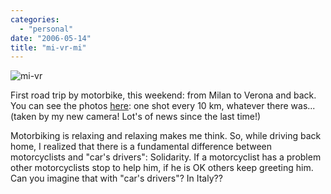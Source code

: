 ```yaml
---
categories:
  - "personal"
date: "2006-05-14"
title: "mi-vr-mi"
---
```


![mi-vr][1]

First road trip by motorbike, this weekend: from Milan to Verona and back. You
can see the photos [here][2]: one shot every 10 km, whatever there was...
(taken by my new camera! Lot's of news since the last time!)

Motorbiking is
relaxing and relaxing makes me think. So, while driving back home, I realized
that there is a fundamental difference between motorcyclists and "car's
drivers": Solidarity. If a motorcyclist has a problem other motorcyclists stop
to help him, if he is OK others keep greeting him. Can you imagine that with
"car's drivers"? In Italy??

   [1]: http://static.flickr.com/56/146087373_8241e23cec.jpg?v=0
   [2]: http://www.flickr.com/photos/lbolla/sets/72057594134326503/ (mi-vr)
